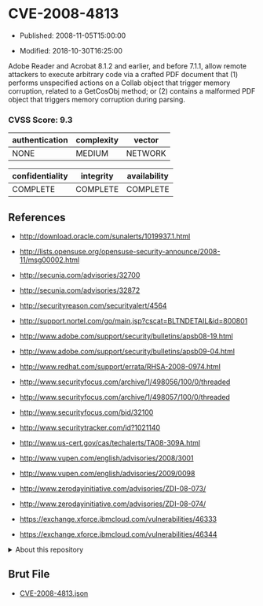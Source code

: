 # CVE-2008-4813

- Published: 2008-11-05T15:00:00

- Modified: 2018-10-30T16:25:00

Adobe Reader and Acrobat 8.1.2 and earlier, and before 7.1.1, allow remote attackers to execute arbitrary code via a crafted PDF document that (1) performs unspecified actions on a Collab object that trigger memory corruption, related to a GetCosObj method; or (2) contains a malformed PDF object that triggers memory corruption during parsing.

### CVSS Score: **9.3**

| authentication | complexity | vector |
| --- | --- | --- |
| NONE | MEDIUM | NETWORK |

| confidentiality | integrity | availability |
| --- | --- | --- |
| COMPLETE | COMPLETE | COMPLETE |

## References

* http://download.oracle.com/sunalerts/1019937.1.html

* http://lists.opensuse.org/opensuse-security-announce/2008-11/msg00002.html

* http://secunia.com/advisories/32700

* http://secunia.com/advisories/32872

* http://securityreason.com/securityalert/4564

* http://support.nortel.com/go/main.jsp?cscat=BLTNDETAIL&id=800801

* http://www.adobe.com/support/security/bulletins/apsb08-19.html

* http://www.adobe.com/support/security/bulletins/apsb09-04.html

* http://www.redhat.com/support/errata/RHSA-2008-0974.html

* http://www.securityfocus.com/archive/1/498056/100/0/threaded

* http://www.securityfocus.com/archive/1/498057/100/0/threaded

* http://www.securityfocus.com/bid/32100

* http://www.securitytracker.com/id?1021140

* http://www.us-cert.gov/cas/techalerts/TA08-309A.html

* http://www.vupen.com/english/advisories/2008/3001

* http://www.vupen.com/english/advisories/2009/0098

* http://www.zerodayinitiative.com/advisories/ZDI-08-073/

* http://www.zerodayinitiative.com/advisories/ZDI-08-074/

* https://exchange.xforce.ibmcloud.com/vulnerabilities/46333

* https://exchange.xforce.ibmcloud.com/vulnerabilities/46344

<details>
<summary>About this repository</summary> 

  This repository is part of the project [Live Hack CVE](https://github.com/Live-Hack-CVE). Main website can be found [www.live-hack.org](https://www.live-hack.org) 
  
  Made by [Sn0wAlice](https://github.com/Sn0wAlice) for the people that care about security and need to have a feed of the latest CVEs. Hope you enjoy it, don't forget to star the repo and follow me on [Twitter](https://twitter.com/Sn0wAlice) and [Github](https://github.com/Sn0wAlice). And that is my [personnal website](https://www.alice-snow.me/)

  - [Home Page](https://github.com/Live-Hack-CVE)
  - [Framework](https://github.com/Live-Hack-CVE/cve-framework)
  - [CVE database](https://github.com/Live-Hack-CVE/full_database)
  - [Changelog](https://github.com/Live-Hack-CVE/Changelog)
</details>

## Brut File

* [CVE-2008-4813.json](https://raw.githubusercontent.com/Live-Hack-CVE/full_database/main/cves/2008/CVE-2008-4813.json)

